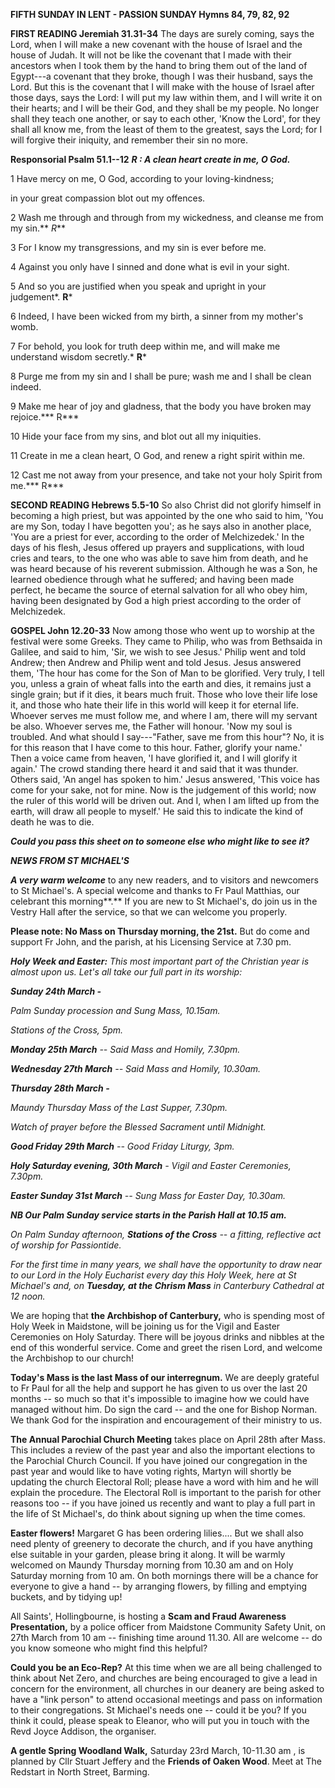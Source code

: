 **FIFTH SUNDAY IN LENT - PASSION SUNDAY Hymns 84, 79, 82, 92**

**FIRST READING Jeremiah 31.31-34** The days are surely coming, says the
Lord, when I will make a new covenant with the house of Israel and the
house of Judah. It will not be like the covenant that I made with their
ancestors when I took them by the hand to bring them out of the land of
Egypt---a covenant that they broke, though I was their husband, says the
Lord. But this is the covenant that I will make with the house of Israel
after those days, says the Lord: I will put my law within them, and I
will write it on their hearts; and I will be their God, and they shall
be my people. No longer shall they teach one another, or say to each
other, 'Know the Lord', for they shall all know me, from the least of
them to the greatest, says the Lord; for I will forgive their iniquity,
and remember their sin no more.

**Responsorial Psalm 51.1--12** ***R : A clean heart create in me, O
God.***

1 Have mercy on me, O God, according to your loving-kindness;

in your great compassion blot out my offences.

2 Wash me through and through from my wickedness, and cleanse me from my
sin.** *R***

3 For I know my transgressions, and my sin is ever before me.

4 Against you only have I sinned and done what is evil in your sight.

5 And so you are justified when you speak and upright in your
judgement*. **R***

6 Indeed, I have been wicked from my birth, a sinner from my mother's
womb.

7 For behold, you look for truth deep within me, and will make me
understand wisdom secretly.* **R***

8 Purge me from my sin and I shall be pure; wash me and I shall be clean
indeed.

9 Make me hear of joy and gladness, that the body you have broken may
rejoice.*** R***

10 Hide your face from my sins, and blot out all my iniquities.

11 Create in me a clean heart, O God, and renew a right spirit within
me.

12 Cast me not away from your presence, and take not your holy Spirit
from me.*** R***

**SECOND READING Hebrews 5.5-10** So also Christ did not glorify himself
in becoming a high priest, but was appointed by the one who said to him,
'You are my Son, today I have begotten you'; as he says also in another
place, 'You are a priest for ever, according to the order of
Melchizedek.' In the days of his flesh, Jesus offered up prayers and
supplications, with loud cries and tears, to the one who was able to
save him from death, and he was heard because of his reverent
submission. Although he was a Son, he learned obedience through what he
suffered; and having been made perfect, he became the source of eternal
salvation for all who obey him, having been designated by God a high
priest according to the order of Melchizedek.

**GOSPEL John 12.20-33** Now among those who went up to worship at the
festival were some Greeks. They came to Philip, who was from Bethsaida
in Galilee, and said to him, 'Sir, we wish to see Jesus.' Philip went
and told Andrew; then Andrew and Philip went and told Jesus. Jesus
answered them, 'The hour has come for the Son of Man to be glorified.
Very truly, I tell you, unless a grain of wheat falls into the earth and
dies, it remains just a single grain; but if it dies, it bears much
fruit. Those who love their life lose it, and those who hate their life
in this world will keep it for eternal life. Whoever serves me must
follow me, and where I am, there will my servant be also. Whoever serves
me, the Father will honour. 'Now my soul is troubled. And what should I
say---"Father, save me from this hour"? No, it is for this reason that I
have come to this hour. Father, glorify your name.' Then a voice came
from heaven, 'I have glorified it, and I will glorify it again.' The
crowd standing there heard it and said that it was thunder. Others said,
'An angel has spoken to him.' Jesus answered, 'This voice has come for
your sake, not for mine. Now is the judgement of this world; now the
ruler of this world will be driven out. And I, when I am lifted up from
the earth, will draw all people to myself.' He said this to indicate the
kind of death he was to die.

***Could you pass this sheet on to someone else who might like to see
it?***

***NEWS FROM ST MICHAEL\'S***

***A very warm welcome*** to any new readers, and to visitors and
newcomers to St Michael\'s. A special welcome and thanks to Fr Paul
Matthias, our celebrant this morning**.** If you are new to St
Michael\'s, do join us in the Vestry Hall after the service, so that we
can welcome you properly.

**Please note: No Mass on Thursday morning, the 21st.** But do come and
support Fr John, and the parish, at his Licensing Service at 7.30 pm.

***Holy Week and Easter:** This most important part of the Christian
year is almost upon us. Let\'s all take our full part in its worship:*

***Sunday 24th March -***

*Palm Sunday procession and Sung Mass, 10.15am.*

*Stations of the Cross, 5pm.*

***Monday 25th March** -- Said Mass and Homily, 7.30pm.*

***Wednesday 27th March** -- Said Mass and Homily, 10.30am.*

***Thursday 28th March -***

*Maundy Thursday Mass of the Last Supper, 7.30pm.*

*Watch of prayer before the Blessed Sacrament until Midnight.*

***Good Friday 29th March** -- Good Friday Liturgy, 3pm.*

***Holy Saturday evening, 30th March** - Vigil and Easter Ceremonies,
7.30pm.*

***Easter Sunday 31st March** -- Sung Mass for Easter Day, 10.30am.*

***NB Our Palm Sunday service starts in the Parish Hall at 10.15 am.***

*On Palm Sunday afternoon, **Stations of the Cross** -- a fitting,
reflective act of worship for Passiontide.*

*For the first time in many years, we shall have the opportunity to draw
near to our Lord in the Holy Eucharist every day this Holy Week, here at
St Michael\'s and, on **Tuesday, at the Chrism Mass** in Canterbury
Cathedral at 12 noon.*

We are hoping that **the Archbishop of Canterbury,** who is spending
most of Holy Week in Maidstone, will be joining us for the Vigil and
Easter Ceremonies on Holy Saturday. There will be joyous drinks and
nibbles at the end of this wonderful service. Come and greet the risen
Lord, and welcome the Archbishop to our church!

**Today\'s Mass is the last Mass of our interregnum.** We are deeply
grateful to Fr Paul for all the help and support he has given to us over
the last 20 months -- so much so that it\'s impossible to imagine how we
could have managed without him. Do sign the card -- and the one for
Bishop Norman. We thank God for the inspiration and encouragement of
their ministry to us.

**The Annual Parochial Church Meeting** takes place on April 28th
after Mass. This includes a review of the past year and also the
important elections to the Parochial Church Council. If you have joined
our congregation in the past year and would like to have voting rights,
Martyn will shortly be updating the church Electoral Roll; please have a
word with him and he will explain the procedure. The Electoral Roll is
important to the parish for other reasons too -- if you have joined us
recently and want to play a full part in the life of St Michael\'s, do
think about signing up when the time comes.

**Easter flowers!** Margaret G has been ordering lilies.... But we shall
also need plenty of greenery to decorate the church, and if you have
anything else suitable in your garden, please bring it along. It will be
warmly welcomed on Maundy Thursday morning from 10.30 am and on Holy
Saturday morning from 10 am. On both mornings there will be a chance for
everyone to give a hand -- by arranging flowers, by filling and emptying
buckets, and by tidying up!

All Saints\', Hollingbourne, is hosting a **Scam and Fraud Awareness
Presentation,** by a police officer from Maidstone Community Safety
Unit, on 27th March from 10 am -- finishing time around 11.30. All are
welcome -- do you know someone who might find this helpful?

**Could you be an Eco-Rep?** At this time when we are all being
challenged to think about Net Zero, and churches are being encouraged to
give a lead in concern for the environment, all churches in our deanery
are being asked to have a "link person" to attend occasional meetings
and pass on information to their congregations. St Michael\'s needs one
-- could it be you? If you think it could, please speak to Eleanor, who
will put you in touch with the Revd Joyce Addison, the organiser.

**A gentle Spring Woodland Walk,** Saturday 23rd March, 10-11.30 am , is
planned by Cllr Stuart Jeffery and the **Friends of Oaken Wood**. Meet
at The Redstart in North Street, Barming.
